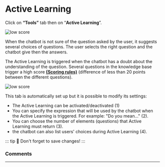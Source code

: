 # Active Learning

Click on **“Tools”** tab then on “**Active Learning**”.

<div class="image_center">
  <img :src="$withBase('/assets/img/en/tools/activelearning1.png')" alt="low score">
</div>

When the chatbot is not sure of the question asked by the user, it suggests
several choices of questions. The user selects the right question and the
chatbot give then the answers.

The Active Learning is triggered when the chatbot has a doubt about the
understanding of the question. Several questions in the knowledge base trigger a
high score [**(Scoring rules)**](/en/chatbot/inbox/scoring_rules.html) (difference of less than 20 points between
the different questions).

<div class="image_center">
  <img :src="$withBase('/assets/img/en/tools/activelearning2.png')" alt="low score">
</div>



This tab is automatically set up but it is possible to modify its settings:

-   The Active Learning can be activated/deactivated (1)
-   You can specify the expression that will be used by the chatbot when the
    Active Learning is triggered. For example: "Do you mean..." (2).
-   You can choose the number of elements (questions) that Active Learning must
    return (3).
-   the chatbot can also list users' choices during Active Learning (4).

::: tip 💾
Don't forget to save changes!
:::

### Comments
---

<Commentaire />
